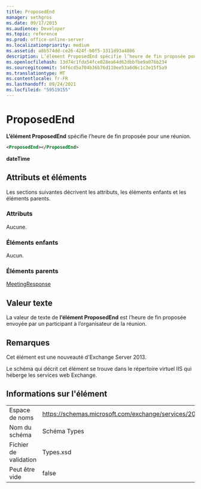 ```yaml
---
title: ProposedEnd
manager: sethgros
ms.date: 09/17/2015
ms.audience: Developer
ms.topic: reference
ms.prod: office-online-server
ms.localizationpriority: medium
ms.assetid: a8b574dd-ce26-424f-b0f5-3311d93a4806
description: L’élément ProposedEnd spécifie l’heure de fin proposée pour une réunion.
ms.openlocfilehash: 13d74c1fda54fce028ea64d62dbbfbe9a076b234
ms.sourcegitcommit: 54f6cd5a704b36b76d110ee53a6d6c1c3e15f5a9
ms.translationtype: MT
ms.contentlocale: fr-FR
ms.lasthandoff: 09/24/2021
ms.locfileid: "59519155"
---
```

# <a name="proposedend"></a>ProposedEnd

**L’élément ProposedEnd** spécifie l’heure de fin proposée pour une réunion. 
  
```XML
<ProposedEnd></ProposedEnd>
```

 **dateTime**
## <a name="attributes-and-elements"></a>Attributs et éléments

Les sections suivantes décrivent les attributs, les éléments enfants et les éléments parents.
  
### <a name="attributes"></a>Attributs

Aucune.
  
### <a name="child-elements"></a>Éléments enfants

Aucun.
  
### <a name="parent-elements"></a>Éléments parents

[MeetingResponse](meetingresponse.md)
  
## <a name="text-value"></a>Valeur texte

La valeur de texte de **l’élément ProposedEnd** est l’heure de fin proposée envoyée par un participant à l’organisateur de la réunion. 
  
## <a name="remarks"></a>Remarques

Cet élément est une nouveauté d'Exchange Server 2013.
  
Le schéma qui décrit cet élément se trouve dans le répertoire virtuel IIS qui héberge les services web Exchange.
  
## <a name="element-information"></a>Informations sur l'élément

|||
|:-----|:-----|
|Espace de noms  <br/> |https://schemas.microsoft.com/exchange/services/2006/types  <br/> |
|Nom du schéma  <br/> |Schéma Types  <br/> |
|Fichier de validation  <br/> |Types.xsd  <br/> |
|Peut être vide  <br/> |false  <br/> |
   

